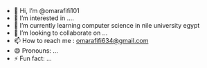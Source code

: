- 👋 Hi, I’m @omarafifi101
- 👀 I’m interested in ....
- 🌱 I’m currently learning computer science in nile university egypt
- 💞️ I’m looking to collaborate on ...
- 📫 How to reach me : omarafifi634@gmail.com
- 😄 Pronouns: ...
- ⚡ Fun fact: ...

<!---
omarafifi101/omarafifi101 is a ✨ special ✨ repository because its `README.md` (this file) appears on your GitHub profile.
You can click the Preview link to take a look at your changes.
--->
